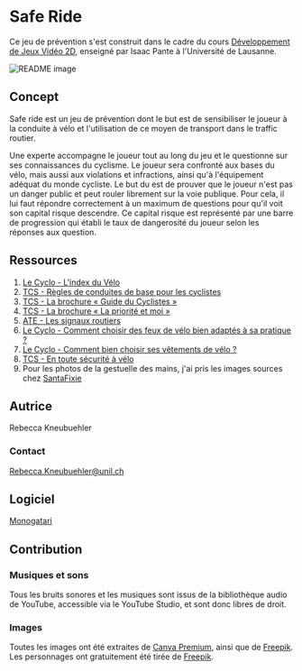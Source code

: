 # Safe Ride

Ce jeu de prévention s'est construit dans le cadre du cours [Développement de Jeux Vidéo 2D](https://github.com/ipante/ressources_cours_jeux_video_2D/blob/master/README.md), enseigné par Isaac Pante à l'Université de Lausanne. 

![README image](readMe_image.png)

## Concept
Safe ride est un jeu de prévention dont le but est de sensibiliser le joueur à la conduite à vélo et l'utilisation de ce moyen de transport dans le traffic routier. 

Une experte accompagne le joueur tout au long du jeu et le questionne sur ses connaissances du cyclisme. Le joueur sera confronté aux bases du vélo, mais aussi aux violations et infractions, ainsi qu'à l'équipement adéquat du monde cycliste.
Le but du est de prouver que le joueur n'est pas un danger public et peut rouler librement sur la voie publique. Pour cela, il lui faut répondre correctement à un maximum de questions pour qu'il voit son capital risque descendre. Ce capital risque est représenté par une barre de progression qui établi le taux de dangerosité du joueur selon les réponses aux question.


## Ressources

1. [Le Cyclo - L'index du Vélo](https://www.lecyclo.com/fr-ch/blogs/conseils/dictionnaire-du-velo#le-cadre)
2. [TCS - Règles de conduites de base pour les cyclistes](https://www.tcs.ch/fr/tests-conseils/conseils/regles-de-circulation/regles-cyclistes.php#:~:text=Règles%20de%20conduite%20de%20base%20pour%20les%20cyclistes&text=Savoir%20anticiper%20%3A%20roulez%20prudemment%20et,soyez%20prêt%20à%20vous%20arrêter.)
3. [TCS - La brochure « Guide du Cyclistes »](https://www.tcs.ch/mam/Digital-Media/PDF/Booklets/Guide-du-cycliste_1.pdf)
4. [TCS - La brochure « La priorité et moi »](https://www.tcs.ch/mam/Verkehrssicherheit/PDF/Booklets/la-priorite-et-moi.pdf)
5. [ATE - Les signaux routiers](https://www.ate.ch/themes/velo/signaux-routiers)
6. [Le Cyclo - Comment choisir des feux de vélo bien adaptés à sa pratique ?](https://www.lecyclo.com/fr-ch/blogs/conseils/choisir-ses-feux-de-velo-selon-quels-besoins#:~:text=Pour%20les%20routes%20mal%20éclairées,livre%20confortablement%20nécessite%2050%20lux)
7. [Le Cyclo - Comment bien choisir ses vêtements de vélo ?](https://www.lecyclo.com/fr-ch/blogs/conseils/choisir-vetements-velo-selon-pratique)
8. [TCS - En toute sécurité à vélo](https://www.tcs.ch/fr/tests-conseils/conseils/types-de-vehicules/velo.php)
9. Pour les photos de la gestuelle des mains, j'ai pris les images sources chez [SantaFixie](https://www.santafixie.fr/blogfr/les-gestes-cyclistes-que-tout-le-monde-doit-connaitre/?srsltid=AfmBOorUxESQzgKRmfE4JDURq4X34AajyKbjMSBjjYPNPk7O5q-nBz-J)



## Autrice
Rebecca Kneubuehler

### Contact
Rebecca.Kneubuehler@unil.ch

## Logiciel
[Monogatari](https://monogatari.io/)

## Contribution
### Musiques et sons
Tous les bruits sonores et les musiques sont issus de la bibliothèque audio de YouTube, accessible via le YouTube Studio, et sont donc libres de droit. 

### Images
Toutes les images ont été extraites de [Canva Premium](https://www.canva.com/), ainsi que de [Freepik](https://fr.freepik.com/).
Les personnages ont gratuitement été tirée de [Freepik](https://fr.freepik.com/).

